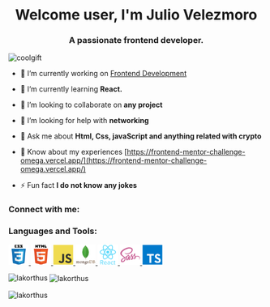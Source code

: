 <h1 align="center">Welcome user, I'm Julio Velezmoro</h1>
<h3 align="center">A passionate frontend developer.</h3>

<img src='https://media.giphy.com/media/1sgetPM00wWqJpVUTl/giphy.gif' alt='coolgift' />

- 🔭 I’m currently working on [Frontend Development](https://frontend-mentor-challenge-omega.vercel.app/)

- 🌱 I’m currently learning **React.**

- 👯 I’m looking to collaborate on **any project**

- 🤝 I’m looking for help with **networking**

- 💬 Ask me about **Html, Css, javaScript and anything related with crypto**

- 📄 Know about my experiences [https://frontend-mentor-challenge-omega.vercel.app/](https://frontend-mentor-challenge-omega.vercel.app/)

- ⚡ Fun fact **I do not know any jokes**

<h3 align="left">Connect with me:</h3>
<p align="left">
</p>

<h3 align="left">Languages and Tools:</h3>
<p align="left"> <a href="https://www.w3schools.com/css/" target="_blank" rel="noreferrer"> <img src="https://raw.githubusercontent.com/devicons/devicon/master/icons/css3/css3-original-wordmark.svg" alt="css3" width="40" height="40"/> </a>  <a href="https://www.w3.org/html/" target="_blank" rel="noreferrer"> <img src="https://raw.githubusercontent.com/devicons/devicon/master/icons/html5/html5-original-wordmark.svg" alt="html5" width="40" height="40"/> </a> <a href="https://developer.mozilla.org/en-US/docs/Web/JavaScript" target="_blank" rel="noreferrer"> <img src="https://raw.githubusercontent.com/devicons/devicon/master/icons/javascript/javascript-original.svg" alt="javascript" width="40" height="40"/> </a> <a href="https://www.mongodb.com/" target="_blank" rel="noreferrer"> <img src="https://raw.githubusercontent.com/devicons/devicon/master/icons/mongodb/mongodb-original-wordmark.svg" alt="mongodb" width="40" height="40"/> </a> <a href="https://reactjs.org/" target="_blank" rel="noreferrer"> <img src="https://raw.githubusercontent.com/devicons/devicon/master/icons/react/react-original-wordmark.svg" alt="react" width="40" height="40"/> </a> <a href="https://sass-lang.com" target="_blank" rel="noreferrer"> <img src="https://raw.githubusercontent.com/devicons/devicon/master/icons/sass/sass-original.svg" alt="sass" width="40" height="40"/> </a> <a href="https://www.typescriptlang.org/" target="_blank" rel="noreferrer"> <img src="https://raw.githubusercontent.com/devicons/devicon/master/icons/typescript/typescript-original.svg" alt="typescript" width="40" height="40"/> </a> </p>

<p><img align="left" src="https://github-readme-stats.vercel.app/api/top-langs?username=lakorthus&show_icons=true&locale=en&layout=compact" alt="lakorthus" /></p>

<p>&nbsp;<img align="center" src="https://github-readme-stats.vercel.app/api?username=lakorthus&show_icons=true&locale=en" alt="lakorthus" /></p>

<p><img align="center" src="https://github-readme-streak-stats.herokuapp.com/?user=lakorthus&" alt="lakorthus" /></p>
